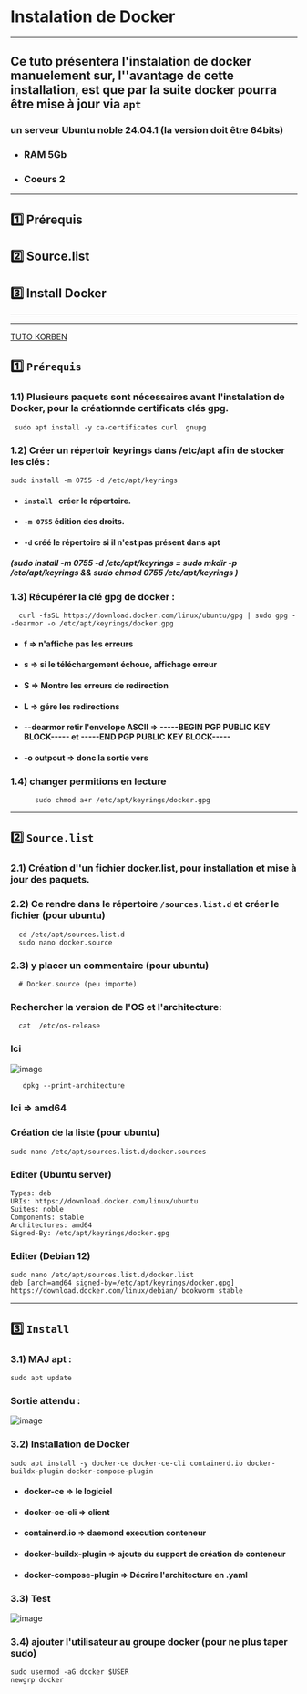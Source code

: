 # Instalation de Docker

---

## Ce tuto présentera l'instalation de docker manuelement sur, l''avantage de cette installation, est que par la suite docker pourra être mise à jour via `apt` 
### un serveur Ubuntu noble 24.04.1 (la version doit être 64bits) 
* ### RAM 5Gb
* ### Coeurs 2
 
---

## 1️⃣ Prérequis

## 2️⃣ Source.list

## 3️⃣ Install Docker

---
---

[TUTO KORBEN](https://www.youtube.com/watch?v=9ml-cHpwdXQ&ab_channel=Korben)

##  1️⃣ `Prérequis`
### 1.1) Plusieurs paquets sont nécessaires avant l'instalation de Docker, pour la créationnde certificats clés gpg.  
     sudo apt install -y ca-certificates curl  gnupg

### 1.2) Créer un répertoir keyrings  dans /etc/apt afin de  stocker  les clés : 
    sudo install -m 0755 -d /etc/apt/keyrings

* #### `install ` créer le répertoire.
* #### `-m 0755` édition des droits.
* #### `-d` créé le répertoire si il  n'est pas présent dans apt

##### (sudo install -m 0755 -d /etc/apt/keyrings = sudo mkdir -p /etc/apt/keyrings && sudo chmod 0755 /etc/apt/keyrings )

### 1.3) Récupérer la clé gpg de docker :
      curl -fsSL https://download.docker.com/linux/ubuntu/gpg | sudo gpg --dearmor -o /etc/apt/keyrings/docker.gpg


* #### f => n'affiche pas les erreurs
* #### s => si le téléchargement échoue, affichage erreur
* #### S => Montre les erreurs de redirection
* #### L => gére les redirections
* #### --dearmor retir l'envelope ASCII => -----BEGIN PGP PUBLIC KEY BLOCK----- et -----END PGP PUBLIC KEY BLOCK-----
* #### -o outpout => donc la sortie vers

### 1.4) changer permitions en lecture
          sudo chmod a+r /etc/apt/keyrings/docker.gpg


---

## 2️⃣ `Source.list`
### 2.1) Création d''un fichier docker.list, pour  installation et mise à jour des paquets.
### 2.2) Ce rendre dans  le répertoire `/sources.list.d` et créer le  fichier (pour ubuntu)
      cd /etc/apt/sources.list.d
      sudo nano docker.source
### 2.3) y placer un commentaire (pour ubuntu)
      # Docker.source (peu importe)  

### Rechercher la version de l'OS et l'architecture:
      cat  /etc/os-release
### Ici
![image](https://github.com/user-attachments/assets/5d1ed7d7-184f-4aab-96b8-b8fa89a5440c)

       dpkg --print-architecture
### Ici => amd64

### Création de la liste (pour ubuntu)
    sudo nano /etc/apt/sources.list.d/docker.sources

### Editer (Ubuntu server)  
    Types: deb
    URIs: https://download.docker.com/linux/ubuntu
    Suites: noble
    Components: stable
    Architectures: amd64
    Signed-By: /etc/apt/keyrings/docker.gpg

### Editer (Debian 12) 

    sudo nano /etc/apt/sources.list.d/docker.list
    deb [arch=amd64 signed-by=/etc/apt/keyrings/docker.gpg] https://download.docker.com/linux/debian/ bookworm stable

---

## 3️⃣ `Install` 

### 3.1) MAJ apt :
    sudo apt update

### Sortie attendu :
![image](https://github.com/user-attachments/assets/8801b558-777c-4862-8fae-b7408b2adf47)

### 3.2) Installation de Docker
    sudo apt install -y docker-ce docker-ce-cli containerd.io docker-buildx-plugin docker-compose-plugin

* #### docker-ce => le logiciel
* #### docker-ce-cli => client
* #### containerd.io  => daemond execution conteneur
* #### docker-buildx-plugin => ajoute du support de création  de conteneur
* #### docker-compose-plugin => Décrire l'architecture en .yaml 

### 3.3) Test
![image](https://github.com/user-attachments/assets/9f71e017-5c7c-47fa-87f0-aa5a44bdf568)

### 3.4) ajouter l'utilisateur au  groupe docker (pour ne plus taper sudo)
    sudo usermod -aG docker $USER
    newgrp docker

    
